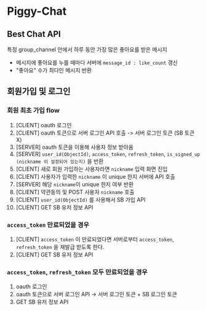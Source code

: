 # Piggy-Chat

## Best Chat API

특정 group_channel 안에서 하루 동안 가장 많은 좋아요를 받은 메시지

- 메시지에 좋아요를 누를 때마다 서버에 `message_id : like_count` 갱신
- "좋아요" 수가 최다인 메시지 반환

## 회원가입 및 로그인

### 회원 최초 가입 flow
1. [CLIENT] oauth 로그인
2. [CLIENT] oauth 토큰으로 서버 로그인 API 호출 -> 서버 로그인 토큰 (SB 토큰 X)
3. [SERVER] oauth 토큰을 이용해 사용자 정보 받아옴
4. [SERVER] `user_id(ObjectId)`, `access_token`, `refresh_token`, `is_signed_up (nickname 이 설정되어 있는지)` 을 반환 
5. [CLIENT] 새로 회원 가입하는 사용자라면 `nickname` 입력 화면 진입
6. [CLIENT] 사용자가 입력한 `nickname` 이 unique 한지 서버에 API 호출
7. [SERVER] 해당 `nickname`이 unique 한지 여부 반환
8. [CLIENT] 약관동의 및 POST 사용자 `nickname` 호출
9. [CLIENT] `user_id(ObjectId)` 를 사용해서 SB 가입 API
10. [CLIENT] GET SB 유저 정보 API

### `access_token` 만료되었을 경우
1. [CLIENT] `access_token` 이 만료되었다면 서버로부터 `access_token`, `refresh_token` 을 재발급 받도록 한다. 
2. [CLIENT] GET SB 유저 정보 API

### `access_token`, `refresh_token` 모두 만료되었을 경우
1. oauth 로그인
2. oauth 토큰으로 서버 로그인 API -> 서버 로그인 토큰 + SB 로그인 토큰
3. GET SB 유저 정보 API
